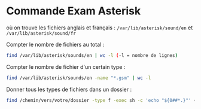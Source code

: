 # Commande Exam Asterisk

où on trouve les fichiers anglais et français : `/var/lib/asterisk/sound/en` et `/var/lib/asterisk/sound/fr`


Compter le nombre de fichiers au total : 

```bash
find /var/lib/asterisk/sounds/en | wc -l (-l = nombre de lignes)
```

Compter le nombre de fichier d'un certain type :

```bash
find /var/lib/asterisk/sounds/en -name "*.gsm" | wc -l 
```

Donner tous les types de fichiers dans un dossier :

```bash
find /chemin/vers/votre/dossier -type f -exec sh -c 'echo "${0##*.}"' {} \; | sort | uniq
```
